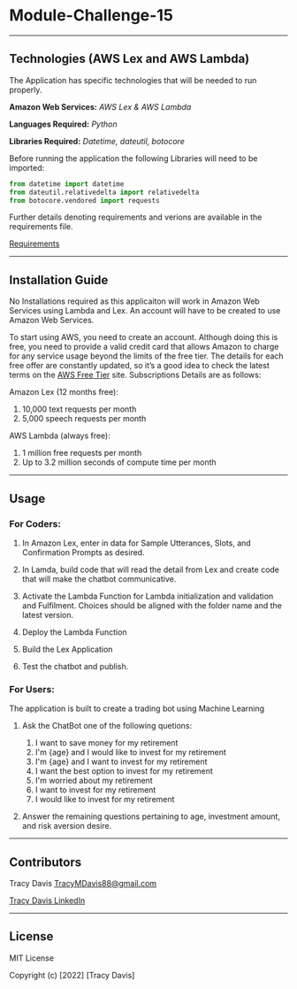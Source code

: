 # Module-Challenge-15

---

## Technologies (AWS Lex and AWS Lambda)


The Application has specific technologies that will be needed to run properly.


**Amazon Web Services:** *AWS Lex & AWS Lambda*

**Languages Required:** *Python*

**Libraries Required:** *Datetime, dateutil, botocore*

Before running the application the following Libraries will need to be imported:

```python
from datetime import datetime
from dateutil.relativedelta import relativedelta
from botocore.vendored import requests
```


Further details denoting requirements and verions are available in the requirements file.            

[Requirements](./requirements.txt)


---

## Installation Guide

No Installations required as this applicaiton will work in Amazon Web Services using Lambda and Lex.  An account will have to be created to use Amazon Web Services.

To start using AWS, you need to create an account. Although doing this is free, you need to provide a valid credit card that allows Amazon to charge for any service usage beyond the limits of the free tier. The details for each free offer are constantly updated, so it’s a good idea to check the latest terms on the [AWS Free Tier](https://aws.amazon.com/free/free-tier/) site. Subscriptions Details are as follows:


Amazon Lex (12 months free):

   1. 10,000 text requests per month
   2. 5,000 speech requests per month

AWS Lambda (always free):
    
   1. 1 million free requests per month
   2. Up to 3.2 million seconds of compute time per month

---

## Usage


### **For Coders:** 

1. In Amazon Lex, enter in data for Sample Utterances, Slots, and Confirmation Prompts as desired.
2. In Lamda, build code that will read the detail from Lex and create code that will make the chatbot communicative.
3. Activate the Lambda Function for Lambda initialization and validation and Fulfilment.  Choices should be aligned with the folder name and the latest version.
 
4. Deploy the Lambda Function
5. Build the Lex Application
6. Test the chatbot and publish.

### **For Users:** 

The application is built to create a trading bot using Machine Learning

1. Ask the ChatBot one of the following quetions:

    1. I want to save money for my retirement
    2. I'm {age} and I would like to invest for my retirement
    3. I'm ​{age} and I want to invest for my retirement
    4. I want the best option to invest for my retirement
    5. I'm worried about my retirement
    6. I want to invest for my retirement
    7. I would like to invest for my retirement
2. Answer the remaining questions pertaining to age, investment amount, and risk aversion desire.

---

## Contributors

Tracy Davis <TracyMDavis88@gmail.com>

[Tracy Davis LinkedIn](https://www.linkedin.com/in/tracy-davis-mba-ma-2940a232/)

---

## License

MIT License

Copyright (c) [2022] [Tracy Davis]









